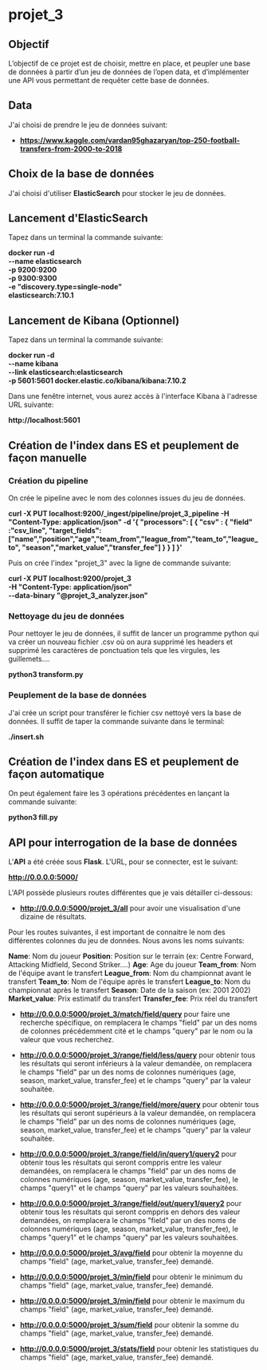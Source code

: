 # projet_3

## Objectif
L’objectif de ce projet est de choisir, mettre en place, et peupler une base de données à partir d’un jeu de données de l’open data, et d’implémenter une API vous permettant de requêter cette base de données.

## Data
J'ai choisi de prendre le jeu de données suivant:
- **https://www.kaggle.com/vardan95ghazaryan/top-250-football-transfers-from-2000-to-2018**

## Choix de la base de données
J'ai choisi d'utiliser **ElasticSearch** pour stocker le jeu de données.

## Lancement d'ElasticSearch
Tapez dans un terminal la commande suivante:

**docker run -d \
--name elasticsearch \
-p 9200:9200 \
-p 9300:9300 \
-e "discovery.type=single-node" \
elasticsearch:7.10.1**

## Lancement de Kibana (Optionnel)
Tapez dans un terminal la commande suivante:

**docker run -d \
        --name kibana \
        --link elasticsearch:elasticsearch \
        -p 5601:5601 docker.elastic.co/kibana/kibana:7.10.2**
        
Dans une fenêtre internet, vous aurez accès à l'interface Kibana à l'adresse URL suivante:

**http://localhost:5601**

## Création de l'index dans ES et peuplement de façon manuelle
### Création du pipeline
On crée le pipeline avec le nom des colonnes issues du jeu de données.

**curl -X PUT localhost:9200/_ingest/pipeline/projet_3_pipeline -H "Content-Type: application/json" -d '{
"processors": [
    {
      "csv" : {
      "field" :"csv_line",
      "target_fields":["name","position","age","team_from","league_from","team_to","league_to",
      "season","market_value","transfer_fee"]
      }
    }
  ]
 }'**
 
Puis on crée l'index "projet_3" avec la ligne de commande suivante:

**curl -X PUT localhost:9200/projet_3 \
-H "Content-Type: application/json" \
--data-binary "@projet_3_analyzer.json"**

### Nettoyage du jeu de données
Pour nettoyer le jeu de données, il suffit de lancer un programme python qui va créer un nouveau fichier .csv où on aura supprimé les headers et supprimé les caractères de ponctuation tels que les virgules, les guillemets....

**python3 transform.py**

### Peuplement de la base de données
J'ai crée un script pour transférer le fichier csv nettoyé vers la base de données.
Il suffit de taper la commande suivante dans le terminal:

**./insert.sh**

## Création de l'index dans ES et peuplement de façon automatique
On peut également faire les 3 opérations précédentes en lançant la commande suivante:

**python3 fill.py**

## API pour interrogation de la base de données
L'**API** a été créée sous **Flask**.
L'URL, pour se connecter, est le suivant:

**http://0.0.0.0:5000/**

L'API possède plusieurs routes différentes que je vais détailler ci-dessous:
- **http://0.0.0.0:5000/projet_3/all** pour avoir une visualisation d'une dizaine de résultats.

Pour les routes suivantes, il est important de connaitre le nom des différentes colonnes du jeu de données.
Nous avons les noms suivants:

**Name**: Nom du joueur
**Position**: Position sur le terrain (ex: Centre Forward, Attacking Midfield, Second Striker....)
**Age**: Age du joueur
**Team_from**: Nom de l'équipe avant le transfert
**League_from**: Nom du championnat avant le transfert
**Team_to**: Nom de l'équipe après le transfert
**League_to**: Nom du championnat après le transfert
**Season**: Date de la saison (ex: 2001 2002)
**Market_value**: Prix estimatif du transfert
**Transfer_fee**: Prix réel du transfert

- **http://0.0.0.0:5000/projet_3/match/field/query** pour faire une recherche spécifique, on remplacera le champs "field" par un des noms de colonnes précédemment cité et le champs "query" par le nom ou la valeur que vous recherchez.

- **http://0.0.0.0:5000/projet_3/range/field/less/query** pour obtenir tous les résultats qui seront inférieurs à la valeur demandée, on remplacera le champs "field" par un des noms de colonnes numériques (age, season, market_value, transfer_fee) et le champs "query" par la valeur souhaitée.

- **http://0.0.0.0:5000/projet_3/range/field/more/query** pour obtenir tous les résultats qui seront supérieurs à la valeur demandée, on remplacera le champs "field" par un des noms de colonnes numériques (age, season, market_value, transfer_fee) et le champs "query" par la valeur souhaitée.

- **http://0.0.0.0:5000/projet_3/range/field/in/query1/query2** pour obtenir tous les résultats qui seront comppris entre les valeur demandées, on remplacera le champs "field" par un des noms de colonnes numériques (age, season, market_value, transfer_fee), le champs "query1" et le champs "query" par les valeurs souhaitées.

- **http://0.0.0.0:5000/projet_3/range/field/out/query1/query2** pour obtenir tous les résultats qui seront comppris en dehors des valeur demandées, on remplacera le champs "field" par un des noms de colonnes numériques (age, season, market_value, transfer_fee), le champs "query1" et le champs "query" par les valeurs souhaitées.

- **http://0.0.0.0:5000/projet_3/avg/field** pour obtenir la moyenne du champs "field" (age, market_value, transfer_fee) demandé.

- **http://0.0.0.0:5000/projet_3/min/field** pour obtenir le minimum du champs "field" (age, market_value, transfer_fee) demandé.

- **http://0.0.0.0:5000/projet_3/min/field** pour obtenir le maximum du champs "field" (age, market_value, transfer_fee) demandé.

- **http://0.0.0.0:5000/projet_3/sum/field** pour obtenir la somme du champs "field" (age, market_value, transfer_fee) demandé.

- **http://0.0.0.0:5000/projet_3/stats/field** pour obtenir les statistiques du champs "field" (age, market_value, transfer_fee) demandé.
